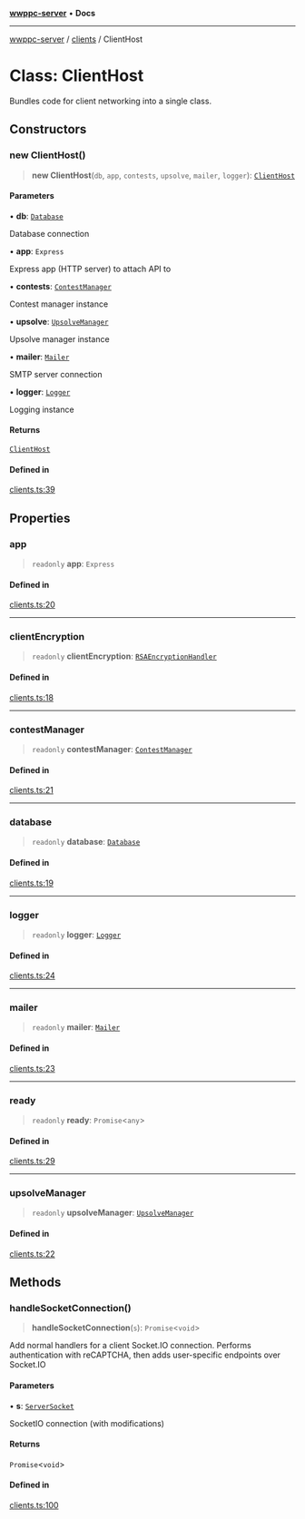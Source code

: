 [**wwppc-server**](../../README.md) • **Docs**

***

[wwppc-server](../../modules.md) / [clients](../README.md) / ClientHost

# Class: ClientHost

Bundles code for client networking into a single class.

## Constructors

### new ClientHost()

> **new ClientHost**(`db`, `app`, `contests`, `upsolve`, `mailer`, `logger`): [`ClientHost`](ClientHost.md)

#### Parameters

• **db**: [`Database`](../../database/classes/Database.md)

Database connection

• **app**: `Express`

Express app (HTTP server) to attach API to

• **contests**: [`ContestManager`](../../contest/classes/ContestManager.md)

Contest manager instance

• **upsolve**: [`UpsolveManager`](../../upsolve/classes/UpsolveManager.md)

Upsolve manager instance

• **mailer**: [`Mailer`](../../email/classes/Mailer.md)

SMTP server connection

• **logger**: [`Logger`](../../log/interfaces/Logger.md)

Logging instance

#### Returns

[`ClientHost`](ClientHost.md)

#### Defined in

[clients.ts:39](https://github.com/WWPPC/WWPPC-server/blob/ed9c7da6b6decb294863e396def82e9a8d81b105/src/clients.ts#L39)

## Properties

### app

> `readonly` **app**: `Express`

#### Defined in

[clients.ts:20](https://github.com/WWPPC/WWPPC-server/blob/ed9c7da6b6decb294863e396def82e9a8d81b105/src/clients.ts#L20)

***

### clientEncryption

> `readonly` **clientEncryption**: [`RSAEncryptionHandler`](../../cryptoUtil/classes/RSAEncryptionHandler.md)

#### Defined in

[clients.ts:18](https://github.com/WWPPC/WWPPC-server/blob/ed9c7da6b6decb294863e396def82e9a8d81b105/src/clients.ts#L18)

***

### contestManager

> `readonly` **contestManager**: [`ContestManager`](../../contest/classes/ContestManager.md)

#### Defined in

[clients.ts:21](https://github.com/WWPPC/WWPPC-server/blob/ed9c7da6b6decb294863e396def82e9a8d81b105/src/clients.ts#L21)

***

### database

> `readonly` **database**: [`Database`](../../database/classes/Database.md)

#### Defined in

[clients.ts:19](https://github.com/WWPPC/WWPPC-server/blob/ed9c7da6b6decb294863e396def82e9a8d81b105/src/clients.ts#L19)

***

### logger

> `readonly` **logger**: [`Logger`](../../log/interfaces/Logger.md)

#### Defined in

[clients.ts:24](https://github.com/WWPPC/WWPPC-server/blob/ed9c7da6b6decb294863e396def82e9a8d81b105/src/clients.ts#L24)

***

### mailer

> `readonly` **mailer**: [`Mailer`](../../email/classes/Mailer.md)

#### Defined in

[clients.ts:23](https://github.com/WWPPC/WWPPC-server/blob/ed9c7da6b6decb294863e396def82e9a8d81b105/src/clients.ts#L23)

***

### ready

> `readonly` **ready**: `Promise`\<`any`\>

#### Defined in

[clients.ts:29](https://github.com/WWPPC/WWPPC-server/blob/ed9c7da6b6decb294863e396def82e9a8d81b105/src/clients.ts#L29)

***

### upsolveManager

> `readonly` **upsolveManager**: [`UpsolveManager`](../../upsolve/classes/UpsolveManager.md)

#### Defined in

[clients.ts:22](https://github.com/WWPPC/WWPPC-server/blob/ed9c7da6b6decb294863e396def82e9a8d81b105/src/clients.ts#L22)

## Methods

### handleSocketConnection()

> **handleSocketConnection**(`s`): `Promise`\<`void`\>

Add normal handlers for a client Socket.IO connection.
Performs authentication with reCAPTCHA, then adds user-specific endpoints over Socket.IO

#### Parameters

• **s**: [`ServerSocket`](../interfaces/ServerSocket.md)

SocketIO connection (with modifications)

#### Returns

`Promise`\<`void`\>

#### Defined in

[clients.ts:100](https://github.com/WWPPC/WWPPC-server/blob/ed9c7da6b6decb294863e396def82e9a8d81b105/src/clients.ts#L100)
